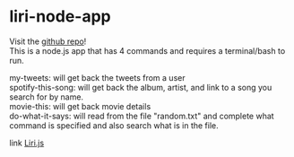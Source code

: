 # liri-node-app

Visit the <a href="https://github.com/Chaelor/liri-node-app/">github repo</a>!<br>
This is a node.js app that has 4 commands and requires a terminal/bash to run.

my-tweets: will get back the tweets from a user<br>
spotify-this-song: will get back the album, artist, and link to a song you search for by name.<br>
movie-this: will get back movie details<br>
do-what-it-says: will read from the file "random.txt" and complete what command is specified and also search what is in the file.<br>

link 
<a href="https://github.com/Chaelor/liri-node-app/">Liri.js</a>

